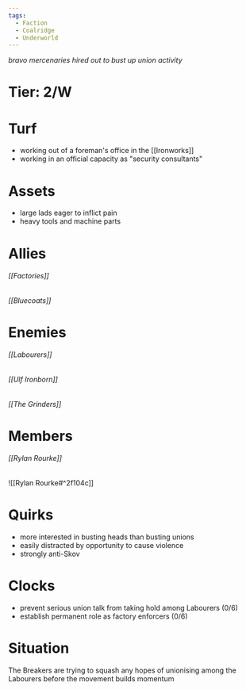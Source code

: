 ```yaml
---
tags:
  - Faction
  - Coalridge
  - Underworld
---
```

*bravo mercenaries hired out to bust up union activity*
# Tier: 2/W
# Turf
- working out of a foreman's office in the [[Ironworks]]
- working in an official capacity as "security consultants"
# Assets
- large lads eager to inflict pain
- heavy tools and machine parts
# Allies
###### [[Factories]]
###### [[Bluecoats]]
# Enemies
###### [[Labourers]]
###### [[Ulf Ironborn]]
###### [[The Grinders]]
# Members
###### [[Rylan Rourke]]
![[Rylan Rourke#^2f104c]]
# Quirks
- more interested in busting heads than busting unions
- easily distracted by opportunity to cause violence
- strongly anti-Skov
# Clocks
- prevent serious union talk from taking hold among Labourers (0/6)
- establish permanent role as factory enforcers (0/6)
# Situation
The Breakers are trying to squash any hopes of unionising among the Labourers before the movement builds momentum